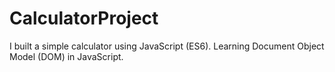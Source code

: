 # CalculatorProject
I built a simple calculator using JavaScript (ES6). Learning Document Object Model (DOM) in JavaScript.
